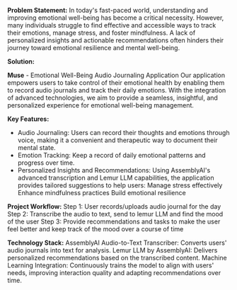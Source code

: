 **Problem Statement:**
In today's fast-paced world, understanding and improving emotional well-being has become a critical necessity. However, many individuals struggle to find effective and accessible ways to track their emotions, manage stress, and foster mindfulness. A lack of personalized insights and actionable recommendations often hinders their journey toward emotional resilience and mental well-being.

**Solution:**

**Muse** - Emotional Well-Being Audio Journaling Application
Our application empowers users to take control of their emotional health by enabling them to record audio journals and track their daily emotions. With the integration of advanced technologies, we aim to provide a seamless, insightful, and personalized experience for emotional well-being management.

**Key Features:**
 - Audio Journaling: Users can record their thoughts and emotions through voice, making it a convenient and therapeutic way to document their mental state.
 - Emotion Tracking: Keep a record of daily emotional patterns and progress over time.
 - Personalized Insights and Recommendations: Using AssemblyAI's advanced transcription and Lemur LLM capabilities, the application provides tailored suggestions to help users:
      Manage stress effectively
      Enhance mindfulness practices
      Build emotional resilience

**Project Workflow:**
Step 1: User records/uploads audio journal for the day
Step 2: Transcribe the audio to text, send to lemur LLM and find the mood of the user
Step 3: Provide recommendations and tasks to make the user feel better and keep track of the mood over a course of time

**Technology Stack:**
AssemblyAI Audio-to-Text Transcriber: Converts users' audio journals into text for analysis.
Lemur LLM by AssemblyAI: Delivers personalized recommendations based on the transcribed content.
Machine Learning Integration: Continuously trains the model to align with users' needs, improving interaction quality and adapting recommendations over time.
